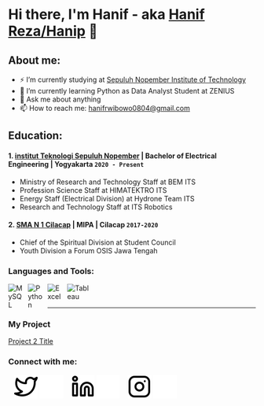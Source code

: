 # Hi there, I'm Hanif - aka [Hanif Reza/Hanip](https://www.linkedin.com/in/hanifrzw/) 👋
## About me:
- ⚡ I’m currently studying at [Sepuluh Nopember Institute of Technology](https://www.linkedin.com/school/its-campus/)
- 📙 I’m currently learning Python as Data Analyst Student at ZENIUS
- 💬 Ask me about anything
- 📫 How to reach me: hanifrwibowo0804@gmail.com

## Education:

#### 1. [institut Teknologi Sepuluh Nopember](https://www.its.ac.id/) | Bachelor of Electrical Engineering | Yogyakarta `2020 - Present`
   - Ministry of Research and Technology Staff at BEM ITS 
   - Profession Science Staff at HIMATEKTRO ITS
   - Energy Staff (Electrical Division) at Hydrone Team ITS
   - Research and Technology Staff at ITS Robotics
 #### 2. [SMA N 1 Cilacap](https://sman1cilacap.sch.id/) | MIPA | Cilacap `2017-2020`
   - Chief of the Spiritual Division at Student Council
   - Youth Division a Forum OSIS Jawa Tengah

### Languages and Tools:

[<img align="left" alt="MySQL" width="30px" src="https://cdn.jsdelivr.net/gh/devicons/devicon/icons/mysql/mysql-original.svg" style="padding-right:10px;" />][webdev]
[<img align="left" alt="Python" width="30px" src="https://upload.wikimedia.org/wikipedia/commons/thumb/c/c3/Python-logo-notext.svg/110px-Python-logo-notext.svg.png?20100317150552" style="padding-right:10px;" />][webdev]
[<img align="left" alt="Excel" width="30px" src="https://is2-ssl.mzstatic.com/image/thumb/Purple126/v4/a8/fd/5a/a8fd5a84-c6f1-355f-3b9f-6e86598efaa3/XCEL.png/1200x630bb.png" style="padding-right:10px;" />][webdev]
[<img align="left" alt="Tableau" width="50px" src="https://logos-world.net/wp-content/uploads/2021/10/Tableau-Symbol.png" style="padding-right:10px;" />][webdev]

<br />
<br />

---
### My Project
[Project 2 Title](/sample_presentation.pdf)
### Connect with me:

&nbsp;&nbsp;
[![website](./img/twitter-light.svg)](https://twitter.com/niprzw#gh-light-mode-only)
[![website](./img/twitter-dark.svg)](https://twitter.com/niprzw#gh-dark-mode-only)
&nbsp;&nbsp;
[![website](./img/linkedin-light.svg)](https://www.linkedin.com/in/hanifrzw/#gh-light-mode-only)
[![website](./img/linkedin-dark.svg)](https://www.linkedin.com/in/hanifrzw/#gh-dark-mode-only)
&nbsp;&nbsp;
[![website](./img/instagram-light.svg)](https://www.instagram.com/hanifrzw/#gh-light-mode-only)
[![website](./img/instagram-dark.svg)](https://www.instagram.com/hanifrzw/#gh-dark-mode-only)



[webdev]: https://github.com/hanifrzw/hanifrzw
